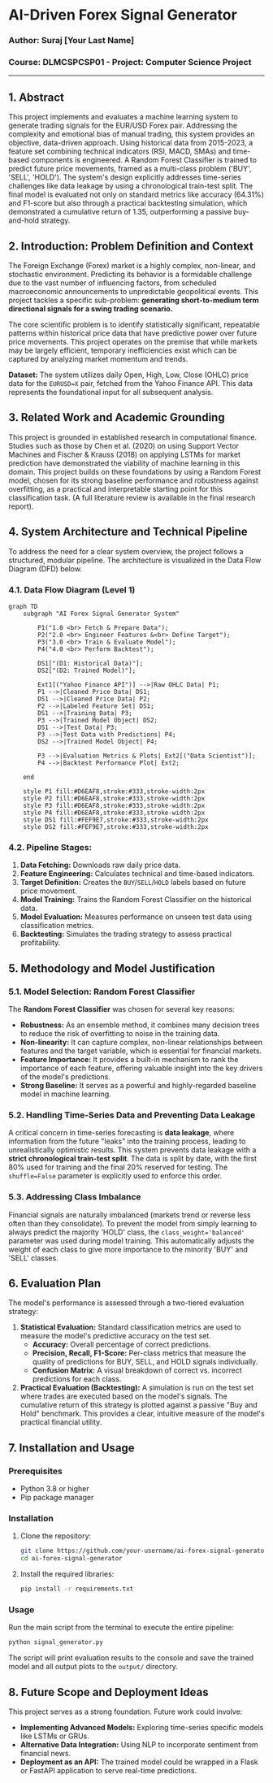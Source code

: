 # AI-Driven Forex Signal Generator

### Author: Suraj [Your Last Name]
### Course: DLMCSPCSP01 - Project: Computer Science Project

---

## 1. Abstract

This project implements and evaluates a machine learning system to generate trading signals for the EUR/USD Forex pair. Addressing the complexity and emotional bias of manual trading, this system provides an objective, data-driven approach. Using historical data from 2015-2023, a feature set combining technical indicators (RSI, MACD, SMAs) and time-based components is engineered. A Random Forest Classifier is trained to predict future price movements, framed as a multi-class problem ('BUY', 'SELL', 'HOLD'). The system's design explicitly addresses time-series challenges like data leakage by using a chronological train-test split. The final model is evaluated not only on standard metrics like accuracy (64.31%) and F1-score but also through a practical backtesting simulation, which demonstrated a cumulative return of 1.35, outperforming a passive buy-and-hold strategy.

## 2. Introduction: Problem Definition and Context

The Foreign Exchange (Forex) market is a highly complex, non-linear, and stochastic environment. Predicting its behavior is a formidable challenge due to the vast number of influencing factors, from scheduled macroeconomic announcements to unpredictable geopolitical events. This project tackles a specific sub-problem: **generating short-to-medium term directional signals for a swing trading scenario.**

The core scientific problem is to identify statistically significant, repeatable patterns within historical price data that have predictive power over future price movements. This project operates on the premise that while markets may be largely efficient, temporary inefficiencies exist which can be captured by analyzing market momentum and trends.

**Dataset:** The system utilizes daily Open, High, Low, Close (OHLC) price data for the `EURUSD=X` pair, fetched from the Yahoo Finance API. This data represents the foundational input for all subsequent analysis.

## 3. Related Work and Academic Grounding

This project is grounded in established research in computational finance. Studies such as those by Chen et al. (2020) on using Support Vector Machines and Fischer & Krauss (2018) on applying LSTMs for market prediction have demonstrated the viability of machine learning in this domain. This project builds on these foundations by using a Random Forest model, chosen for its strong baseline performance and robustness against overfitting, as a practical and interpretable starting point for this classification task. (A full literature review is available in the final research report).

## 4. System Architecture and Technical Pipeline

To address the need for a clear system overview, the project follows a structured, modular pipeline. The architecture is visualized in the Data Flow Diagram (DFD) below.

### 4.1. Data Flow Diagram (Level 1)
```mermaid
graph TD
    subgraph "AI Forex Signal Generator System"
        
        P1("1.0 <br> Fetch & Prepare Data");
        P2("2.0 <br> Engineer Features &<br> Define Target");
        P3("3.0 <br> Train & Evaluate Model");
        P4("4.0 <br> Perform Backtest");

        DS1["(D1: Historical Data)"];
        DS2["(D2: Trained Model)"];

        Ext1[("Yahoo Finance API")] -->|Raw OHLC Data| P1;
        P1 -->|Cleaned Price Data| DS1;
        DS1 -->|Cleaned Price Data| P2;
        P2 -->|Labeled Feature Set| DS1;
        DS1 -->|Training Data| P3;
        P3 -->|Trained Model Object| DS2;
        DS1 -->|Test Data| P3;
        P3 -->|Test Data with Predictions| P4;
        DS2 -->|Trained Model Object| P4;
        
        P3 -->|Evaluation Metrics & Plots| Ext2[("Data Scientist")];
        P4 -->|Backtest Performance Plot| Ext2;
        
    end

    style P1 fill:#D6EAF8,stroke:#333,stroke-width:2px
    style P2 fill:#D6EAF8,stroke:#333,stroke-width:2px
    style P3 fill:#D6EAF8,stroke:#333,stroke-width:2px
    style P4 fill:#D6EAF8,stroke:#333,stroke-width:2px
    style DS1 fill:#FEF9E7,stroke:#333,stroke-width:2px
    style DS2 fill:#FEF9E7,stroke:#333,stroke-width:2px
```

### 4.2. Pipeline Stages:
1.  **Data Fetching:** Downloads raw daily price data.
2.  **Feature Engineering:** Calculates technical and time-based indicators.
3.  **Target Definition:** Creates the `BUY`/`SELL`/`HOLD` labels based on future price movement.
4.  **Model Training:** Trains the Random Forest Classifier on the historical data.
5.  **Model Evaluation:** Measures performance on unseen test data using classification metrics.
6.  **Backtesting:** Simulates the trading strategy to assess practical profitability.

## 5. Methodology and Model Justification

### 5.1. Model Selection: Random Forest Classifier
The **Random Forest Classifier** was chosen for several key reasons:
*   **Robustness:** As an ensemble method, it combines many decision trees to reduce the risk of overfitting to noise in the training data.
*   **Non-linearity:** It can capture complex, non-linear relationships between features and the target variable, which is essential for financial markets.
*   **Feature Importance:** It provides a built-in mechanism to rank the importance of each feature, offering valuable insight into the key drivers of the model's predictions.
*   **Strong Baseline:** It serves as a powerful and highly-regarded baseline model in machine learning.

### 5.2. Handling Time-Series Data and Preventing Data Leakage
A critical concern in time-series forecasting is **data leakage**, where information from the future "leaks" into the training process, leading to unrealistically optimistic results. This system prevents data leakage with a **strict chronological train-test split**. The data is split by date, with the first 80% used for training and the final 20% reserved for testing. The `shuffle=False` parameter is explicitly used to enforce this order.

### 5.3. Addressing Class Imbalance
Financial signals are naturally imbalanced (markets trend or reverse less often than they consolidate). To prevent the model from simply learning to always predict the majority 'HOLD' class, the `class_weight='balanced'` parameter was used during model training. This automatically adjusts the weight of each class to give more importance to the minority 'BUY' and 'SELL' classes.

## 6. Evaluation Plan
The model's performance is assessed through a two-tiered evaluation strategy:
1.  **Statistical Evaluation:** Standard classification metrics are used to measure the model's predictive accuracy on the test set.
    *   **Accuracy:** Overall percentage of correct predictions.
    *   **Precision, Recall, F1-Score:** Per-class metrics that measure the quality of predictions for BUY, SELL, and HOLD signals individually.
    *   **Confusion Matrix:** A visual breakdown of correct vs. incorrect predictions for each class.
2.  **Practical Evaluation (Backtesting):** A simulation is run on the test set where trades are executed based on the model's signals. The cumulative return of this strategy is plotted against a passive "Buy and Hold" benchmark. This provides a clear, intuitive measure of the model's practical financial utility.

## 7. Installation and Usage

### Prerequisites
*   Python 3.8 or higher
*   Pip package manager

### Installation
1.  Clone the repository:
    ```bash
    git clone https://github.com/your-username/ai-forex-signal-generator.git
    cd ai-forex-signal-generator
    ```
2.  Install the required libraries:
    ```bash
    pip install -r requirements.txt
    ```

### Usage
Run the main script from the terminal to execute the entire pipeline:
```bash
python signal_generator.py
```
The script will print evaluation results to the console and save the trained model and all output plots to the `output/` directory.

## 8. Future Scope and Deployment Ideas
This project serves as a strong foundation. Future work could involve:
*   **Implementing Advanced Models:** Exploring time-series specific models like LSTMs or GRUs.
*   **Alternative Data Integration:** Using NLP to incorporate sentiment from financial news.
*   **Deployment as an API:** The trained model could be wrapped in a Flask or FastAPI application to serve real-time predictions.